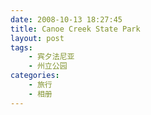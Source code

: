 ```yaml
---
date: 2008-10-13 18:27:45
title: Canoe Creek State Park
layout: post
tags:
    - 宾夕法尼亚
    - 州立公园
categories:
    - 旅行
    - 相册
---
```

